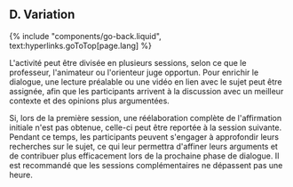 ## D. Variation
{% include "components/go-back.liquid", text:hyperlinks.goToTop[page.lang] %}

L'activité peut être divisée en plusieurs sessions, selon ce que le professeur, l'animateur ou l'orienteur juge opportun. Pour enrichir le dialogue, une lecture préalable ou une vidéo en lien avec le sujet peut être assignée, afin que les participants arrivent à la discussion avec un meilleur contexte et des opinions plus argumentées.

Si, lors de la première session, une réélaboration complète de l'affirmation initiale n'est pas obtenue, celle-ci peut être reportée à la session suivante. Pendant ce temps, les participants peuvent s'engager à approfondir leurs recherches sur le sujet, ce qui leur permettra d'affiner leurs arguments et de contribuer plus efficacement lors de la prochaine phase de dialogue. Il est recommandé que les sessions complémentaires ne dépassent pas une heure.
